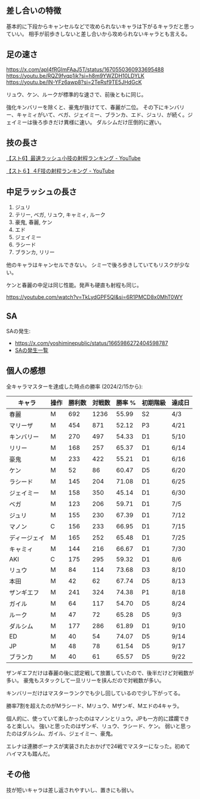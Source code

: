## 差し合いの特徴

基本的に下段からキャンセルなどで攻められないキャラは下がるキャラだと思っていい。
相手が前歩きしないと差し合いから攻められないキャラとも言える。

## 足の速さ

https://x.com/apI4fRGlmFAaJ5T/status/1670550360933695488
https://youtu.be/RQZ9fvqp1jk?si=h8m9YWZDH10LDYLK
https://youtu.be/IN-YFz6awp8?si=2TeRsf9TE5JHdGcK

リュウ、ケン、ルークが標準的な速さで、前後ともに同じ。

強化キンバリーを除くと、豪鬼が抜けてて、春麗が二位。
その下にキンバリー、キャミィがいて、ベガ、ジェイミー、ブランカ、エド、ジュリ、が続く。ジェイミーは後ろ歩きだけ異様に速い。
ダルシムだけ圧倒的に遅い。

## 技の長さ

[【スト6】最速ラッシュ小技の射程ランキング - YouTube](https://youtube.com/watch?v=lVyDpZ8-yGA&si=Bi8iaKgqfY6okez2)

[【スト６】４F技の射程ランキング - YouTube](https://youtube.com/watch?v=8hkRf2S5yqQ&si=cEqv60ICVtkG6ON8)

## 中足ラッシュの長さ

1. ジュリ
2. テリー, ベガ, リュウ, キャミィ, ルーク
3. 豪鬼, 春麗, ケン
4. エド
5. ジェイミー
6. ラシード
7. ブランカ, リリー

他のキャラはキャンセルできない。
シミーで後ろ歩きしていてもリスクが少ない。

ケンと春麗の中足は同じ性能。発声も硬直も射程も同じ。

https://youtube.com/watch?v=TkLydGPF5QI&si=6R1PMCD8x0MhT0WY

## SA

SAの発生:

- https://x.com/yoshiminepublic/status/1665986272404598787
- [SAの発生一覧](SAの発生一覧.csv)

## 個人の感想

全キャラマスターを達成した時点の勝率 (2024/2/15から):

| キャラ       | 操作 | 勝利数 | 対戦数 | 勝率 % | 初期階級 | 達成日 |
| ------------ | ---- | ------ | ------ | ------ | -------- | ------ |
| 春麗         | M    | 692    | 1236   | 55.99  | S2       | 4/3    |
| マリーザ     | M    | 454    | 871    | 52.12  | P3       | 4/21   |
| キンバリー   | M    | 270    | 497    | 54.33  | D1       | 5/10   |
| リリー       | M    | 168    | 257    | 65.37  | D1       | 6/14   |
| 豪鬼         | M    | 233    | 422    | 55.21  | D1       | 6/16   |
| ケン         | M    | 52     | 86     | 60.47  | D5       | 6/20   |
| ラシード     | M    | 145    | 204    | 71.08  | D1       | 6/25   |
| ジェイミー   | M    | 158    | 350    | 45.14  | D1       | 6/30   |
| ベガ         | M    | 123    | 206    | 59.71  | D1       | 7/5    |
| ジュリ       | M    | 155    | 230    | 67.39  | D1       | 7/12   |
| マノン       | C    | 156    | 233    | 66.95  | D1       | 7/15   |
| ディージェイ | M    | 165    | 252    | 65.48  | D1       | 7/25   |
| キャミィ     | M    | 144    | 216    | 66.67  | D1       | 7/30   |
| AKI          | C    | 175    | 295    | 59.32  | D1       | 8/6    |
| リュウ       | M    | 84     | 114    | 73.68  | D3       | 8/10   |
| 本田         | M    | 42     | 62     | 67.74  | D5       | 8/13   |
| ザンギエフ   | M    | 241    | 324    | 74.38  | P1       | 8/18   |
| ガイル       | M    | 64     | 117    | 54.70  | D5       | 8/24   |
| ルーク       | M    | 47     | 72     | 65.28  | D5       | 9/3    |
| ダルシム     | M    | 177    | 286    | 61.89  | D1       | 9/10   |
| ED           | M    | 40     | 54     | 74.07  | D5       | 9/14   |
| JP           | M    | 48     | 78     | 61.54  | D5       | 9/17   |
| ブランカ     | M    | 40     | 61     | 65.57  | D5       | 9/22   |

ザンギエフだけは春麗の後に認定戦して放置していたので、後半だけど対戦数が多い。
豪鬼もスタックして一旦リリーを挟んだので対戦数が多い。

キンバリーだけはマスターランクでも少し回しているので少し下がってる。

勝率7割を超えたのがMラシード、Mリュウ、Mザンギ、Mエドの4キャラ。

個人的に、使っていて楽しかったのはマノンとリュウ。JPも一方的に蹂躙できると楽しい。
強いと思ったのはザンギ、リュウ、ラシード、ケン。
弱いと思ったのはダルシム、ガイル、ジェイミー、豪鬼。

エレナは連勝ボーナスが実装されたおかげで24戦でマスターになった。初めてハイマスも踏んだ。

## その他

技が短いキャラは差し返されやすいし、置きにも弱い。
